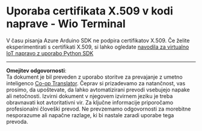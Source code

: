 <!--
CO_OP_TRANSLATOR_METADATA:
{
  "original_hash": "8a74f789f3c1bf41a13c007190360c19",
  "translation_date": "2025-08-28T14:57:08+00:00",
  "source_file": "2-farm/lessons/6-keep-your-plant-secure/wio-terminal-x509.md",
  "language_code": "sl"
}
-->
# Uporaba certifikata X.509 v kodi naprave - Wio Terminal

V času pisanja Azure Arduino SDK ne podpira certifikatov X.509. Če želite eksperimentirati s certifikati X.509, si lahko ogledate [navodila za virtualno IoT napravo z uporabo Python SDK](single-board-computer-x509.md)

---

**Omejitev odgovornosti**:  
Ta dokument je bil preveden z uporabo storitve za prevajanje z umetno inteligenco [Co-op Translator](https://github.com/Azure/co-op-translator). Čeprav si prizadevamo za natančnost, vas prosimo, da upoštevate, da lahko avtomatizirani prevodi vsebujejo napake ali netočnosti. Izvirni dokument v njegovem izvirnem jeziku je treba obravnavati kot avtoritativni vir. Za ključne informacije priporočamo profesionalni človeški prevod. Ne prevzemamo odgovornosti za morebitne nesporazume ali napačne razlage, ki bi nastale zaradi uporabe tega prevoda.